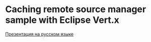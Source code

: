 # Caching remote source manager sample with Eclipse Vert.x

[Презентация на русском языке](https://gitpitch.com/slezhnin/sodium/presentation?grs=github&t=black&p=ru)
